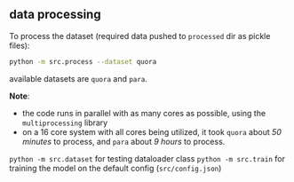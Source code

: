 ## data processing
To process the dataset (required data pushed to `processed` dir as pickle files):
```sh
python -m src.process --dataset quora
```
available datasets are `quora` and `para`. 

**Note**: 
- the code runs in parallel with as many cores as possible, using the `multiprocessing` library 
- on a 16 core system with all cores being utilized, it took `quora` about *50 minutes* to process, and `para` about *9 hours* to process. 

`python -m src.dataset` for testing dataloader class
`python -m src.train` for training the model on the default config (`src/config.json`)

